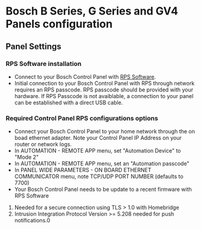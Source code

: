 # Bosch B Series, G Series and GV4 Panels configuration
## Panel Settings
### RPS Software installation
* Connect to your Bosch Control Panel with [RPS Software](https://www2.boschsecurity.us/bseriesinstall/programming).
* Initial connection to your Bosch Control Panel with RPS through network requires an RPS passcode. RPS passcode should be provided with your hardware. If RPS Passcode is not avaiblable, a connection to your panel can be established with a direct USB cable. 

### Required Control Panel RPS configurations options
* Connect your Bosch Control Panel to your home network through the on boad ethernet adapter. Note your Control Panel IP Address on your router or network logs. 
* In AUTOMATION - REMOTE APP menu, set "Automation Device" to "Mode 2" 
* In AUTOMATION - REMOTE APP menu, set an "Automation passcode" 
* In PANEL WIDE PARAMETERS - ON BOARD ETHERNET COMMUNICATOR menu, note TCP/UDP PORT NUMBER (defaults to 7700) 
* Your Bosch Control Panel needs to be update to a recent firmware with RPS Software 
1. Needed for a secure connection using TLS > 1.0 with Homebridge
2. Intrusion Integration Protocol Version >= 5.208 needed for push notifications.0